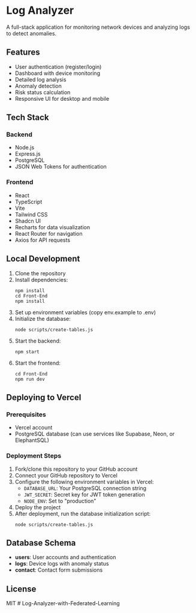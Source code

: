 # Log Analyzer

A full-stack application for monitoring network devices and analyzing logs to detect anomalies.

## Features

- User authentication (register/login)
- Dashboard with device monitoring
- Detailed log analysis
- Anomaly detection
- Risk status calculation
- Responsive UI for desktop and mobile

## Tech Stack

### Backend
- Node.js
- Express.js
- PostgreSQL
- JSON Web Tokens for authentication

### Frontend
- React
- TypeScript
- Vite
- Tailwind CSS
- Shadcn UI
- Recharts for data visualization
- React Router for navigation
- Axios for API requests

## Local Development

1. Clone the repository
2. Install dependencies:
   ```
   npm install
   cd Front-End
   npm install
   ```
3. Set up environment variables (copy env.example to .env)
4. Initialize the database:
   ```
   node scripts/create-tables.js
   ```
5. Start the backend:
   ```
   npm start
   ```
6. Start the frontend:
   ```
   cd Front-End
   npm run dev
   ```

## Deploying to Vercel

### Prerequisites
- Vercel account
- PostgreSQL database (can use services like Supabase, Neon, or ElephantSQL)

### Deployment Steps

1. Fork/clone this repository to your GitHub account
2. Connect your GitHub repository to Vercel
3. Configure the following environment variables in Vercel:
   - `DATABASE_URL`: Your PostgreSQL connection string
   - `JWT_SECRET`: Secret key for JWT token generation
   - `NODE_ENV`: Set to "production"
4. Deploy the project
5. After deployment, run the database initialization script:
   ```
   node scripts/create-tables.js
   ```

## Database Schema

- **users**: User accounts and authentication
- **logs**: Device logs with anomaly status
- **contact**: Contact form submissions

## License

MIT # Log-Analyzer-with-Federated-Learning
